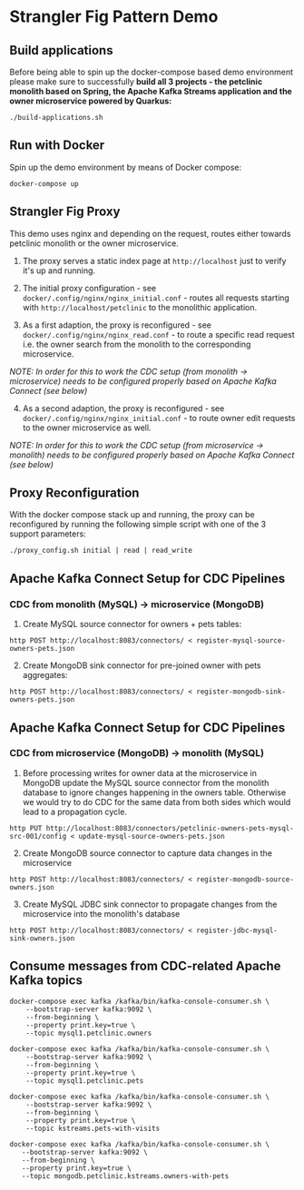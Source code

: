 # Strangler Fig Pattern Demo

## Build applications

Before being able to spin up the docker-compose based demo environment please make sure to successfully **build all 3 projects - the petclinic monolith based on Spring, the Apache Kafka Streams application and the owner microservice powered by Quarkus:**

```
./build-applications.sh
```

## Run with Docker

Spin up the demo environment by means of Docker compose:

```
docker-compose up
```

## Strangler Fig Proxy

This demo uses nginx and depending on the request, routes either towards petclinic monolith or the owner microservice.

1. The proxy serves a static index page at `http://localhost` just to verify it's up and running.

2. The initial proxy configuration - see `docker/.config/nginx/nginx_initial.conf` - routes all requests starting with `http://localhost/petclinic` to the monolithic application.

3. As a first adaption, the proxy is reconfigured - see `docker/.config/nginx/nginx_read.conf` - to route a specific read request i.e. the owner search from the monolith to the corresponding microservice.

_NOTE: In order for this to work the CDC setup (from monolith -> microservice) needs to be configured properly based on Apache Kafka Connect (see below)_

4. As a second adaption, the proxy is reconfigured - see `docker/.config/nginx/nginx_initial.conf` - to route owner edit requests to the owner microservice as well.

_NOTE: In order for this to work the CDC setup (from microservice -> monolith) needs to be configured properly based on Apache Kafka Connect (see below)_

## Proxy Reconfiguration

With the docker compose stack up and running, the proxy can be reconfigured by running the following simple script with one of the 3 support parameters:

```
./proxy_config.sh initial | read | read_write
```

## Apache Kafka Connect Setup for CDC Pipelines

### CDC from monolith (MySQL) -> microservice (MongoDB)

1. Create MySQL source connector for owners + pets tables:

```
http POST http://localhost:8083/connectors/ < register-mysql-source-owners-pets.json
```

2. Create MongoDB sink connector for pre-joined owner with pets aggregates:

```
http POST http://localhost:8083/connectors/ < register-mongodb-sink-owners-pets.json
```

## Apache Kafka Connect Setup for CDC Pipelines

### CDC from microservice (MongoDB) -> monolith (MySQL)

1. Before processing writes for owner data at the microservice in MongoDB update the MySQL source connector from the monolith database to ignore changes happening in the owners table. Otherwise we would try to do CDC for the same data from both sides which would lead to a propagation cycle.

```
http PUT http://localhost:8083/connectors/petclinic-owners-pets-mysql-src-001/config < update-mysql-source-owners-pets.json
```

2. Create MongoDB source connector  to capture data changes in the microservice

```
http POST http://localhost:8083/connectors/ < register-mongodb-source-owners.json
```

3. Create MySQL JDBC sink connector  to propagate changes from the microservice into the monolith's database

```
http POST http://localhost:8083/connectors/ < register-jdbc-mysql-sink-owners.json
```

## Consume messages from CDC-related Apache Kafka topics

```
docker-compose exec kafka /kafka/bin/kafka-console-consumer.sh \
    --bootstrap-server kafka:9092 \
    --from-beginning \
    --property print.key=true \
    --topic mysql1.petclinic.owners
```

```
docker-compose exec kafka /kafka/bin/kafka-console-consumer.sh \
    --bootstrap-server kafka:9092 \
    --from-beginning \
    --property print.key=true \
    --topic mysql1.petclinic.pets
```

```
docker-compose exec kafka /kafka/bin/kafka-console-consumer.sh \
    --bootstrap-server kafka:9092 \
    --from-beginning \
    --property print.key=true \
    --topic kstreams.pets-with-visits
 ```

 ```
docker-compose exec kafka /kafka/bin/kafka-console-consumer.sh \
    --bootstrap-server kafka:9092 \
    --from-beginning \
    --property print.key=true \
    --topic mongodb.petclinic.kstreams.owners-with-pets
```
